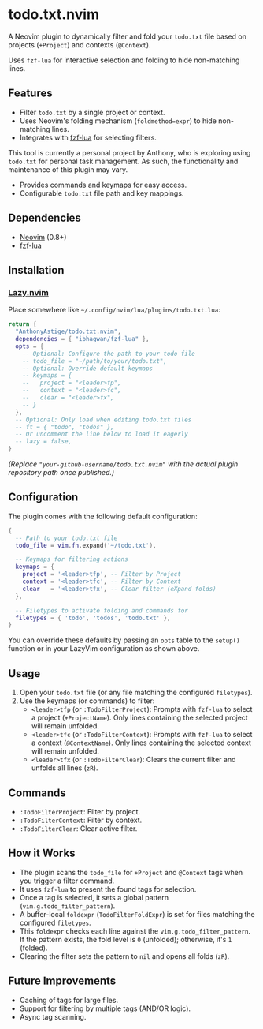# todo.txt.nvim

A Neovim plugin to dynamically filter and fold your `todo.txt` file based on projects (`+Project`) and contexts (`@Context`).

Uses `fzf-lua` for interactive selection and folding to hide non-matching lines.

## Features

- Filter `todo.txt` by a single project or context.
- Uses Neovim's folding mechanism (`foldmethod=expr`) to hide non-matching lines.
- Integrates with [fzf-lua](https://github.com/ibhagwan/fzf-lua) for selecting filters.

This tool is currently a personal project by Anthony, who is exploring using `todo.txt` for personal task management. As such, the functionality and maintenance of this plugin may vary.

- Provides commands and keymaps for easy access.
- Configurable `todo.txt` file path and key mappings.

## Dependencies

- [Neovim](https://neovim.io/) (0.8+)
- [fzf-lua](https://github.com/ibhagwan/fzf-lua)

## Installation

### [Lazy.nvim](https://github.com/folke/lazy.nvim)

Place somewhere like `~/.config/nvim/lua/plugins/todo.txt.lua`:

```lua
return {
  "AnthonyAstige/todo.txt.nvim",
  dependencies = { "ibhagwan/fzf-lua" },
  opts = {
    -- Optional: Configure the path to your todo file
    -- todo_file = "~/path/to/your/todo.txt",
    -- Optional: Override default keymaps
    -- keymaps = {
    --   project = "<leader>fp",
    --   context = "<leader>fc",
    --   clear = "<leader>fx",
    -- }
  },
  -- Optional: Only load when editing todo.txt files
  -- ft = { "todo", "todos" },
  -- Or uncomment the line below to load it eagerly
  -- lazy = false,
}
```

_(Replace `"your-github-username/todo.txt.nvim"` with the actual plugin repository path once published.)_

## Configuration

The plugin comes with the following default configuration:

```lua
{
  -- Path to your todo.txt file
  todo_file = vim.fn.expand('~/todo.txt'),

  -- Keymaps for filtering actions
  keymaps = {
    project = '<leader>tfp', -- Filter by Project
    context = '<leader>tfc', -- Filter by Context
    clear   = '<leader>tfx', -- Clear filter (eXpand folds)
  },

  -- Filetypes to activate folding and commands for
  filetypes = { 'todo', 'todos', 'todo.txt' },
}
```

You can override these defaults by passing an `opts` table to the `setup()` function or in your LazyVim configuration as shown above.

## Usage

1. Open your `todo.txt` file (or any file matching the configured `filetypes`).
2. Use the keymaps (or commands) to filter:
   - `<leader>tfp` (or `:TodoFilterProject`): Prompts with `fzf-lua` to select a project (`+ProjectName`). Only lines containing the selected project will remain unfolded.
   - `<leader>tfc` (or `:TodoFilterContext`): Prompts with `fzf-lua` to select a context (`@ContextName`). Only lines containing the selected context will remain unfolded.
   - `<leader>tfx` (or `:TodoFilterClear`): Clears the current filter and unfolds all lines (`zR`).

## Commands

- `:TodoFilterProject`: Filter by project.
- `:TodoFilterContext`: Filter by context.
- `:TodoFilterClear`: Clear active filter.

## How it Works

- The plugin scans the `todo_file` for `+Project` and `@Context` tags when you trigger a filter command.
- It uses `fzf-lua` to present the found tags for selection.
- Once a tag is selected, it sets a global pattern (`vim.g.todo_filter_pattern`).
- A buffer-local `foldexpr` (`TodoFilterFoldExpr`) is set for files matching the configured `filetypes`.
- This `foldexpr` checks each line against the `vim.g.todo_filter_pattern`. If the pattern exists, the fold level is `0` (unfolded); otherwise, it's `1` (folded).
- Clearing the filter sets the pattern to `nil` and opens all folds (`zR`).

## Future Improvements

- Caching of tags for large files.
- Support for filtering by multiple tags (AND/OR logic).
- Async tag scanning.
